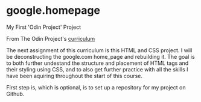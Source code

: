 # google.homepage
My First 'Odin Project' Project 

From The Odin Project's [curriculum](http://www.theodinproject.com/web-development-101/html-css)


The next assignment of this curriculum is this HTML and CSS project. I will be deconstructing the google.com home_page and rebuilding it. The goal is to both further undestand the structure and placement of HTML tags and their styling using CSS, and to also get further practice with all the skills I have been aquiring throughout the start of this course. 


First step is, which is optional, is to set up a repository for my project on Github.  
